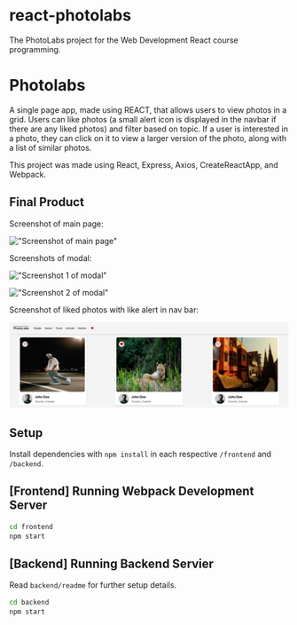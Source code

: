 # react-photolabs

The PhotoLabs project for the Web Development React course programming.

# Photolabs

A single page app, made using REACT, that allows users to view photos in a grid. Users can like photos (a small alert icon is displayed in the navbar if there are any liked photos) and filter based on topic.
If a user is interested in a photo, they can click on it to view a larger version of the photo, along with a list of similar photos.

This project was made using React, Express, Axios, CreateReactApp, and Webpack.

## Final Product

Screenshot of main page:

!["Screenshot of main page"](https://github.com/hissak/photolabs-starter/blob/main/screenshots/Screenshot%202023-08-14%20at%205.31.48%20PM.png?raw=true)

Screenshots of modal:

!["Screenshot 1 of modal"](https://github.com/hissak/photolabs-starter/blob/main/screenshots/Screenshot%202023-08-14%20at%205.32.33%20PM.png?raw=true)

!["Screenshot 2 of modal"](https://github.com/hissak/photolabs-starter/blob/main/screenshots/Screenshot%202023-08-14%20at%205.32.50%20PM.png?raw=true)

Screenshot of liked photos with like alert in nav bar:

!["Screenshot of liked photos with like alert in nav bar"](https://github.com/hissak/photolabs-starter/blob/main/screenshots/Screenshot%202023-08-14%20at%205.33.25%20PM.png?raw=true)

## Setup

Install dependencies with `npm install` in each respective `/frontend` and `/backend`.

## [Frontend] Running Webpack Development Server

```sh
cd frontend
npm start
```

## [Backend] Running Backend Servier

Read `backend/readme` for further setup details.

```sh
cd backend
npm start
```
